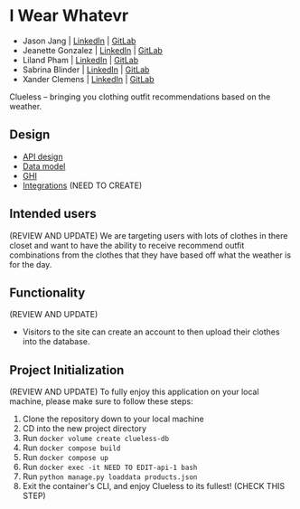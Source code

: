 # I Wear Whatevr

- Jason Jang | [LinkedIn](https://www.linkedin.com/in/chiyoung-jang) | [GitLab](https://gitlab.com/JasonJJ98)
- Jeanette Gonzalez | [LinkedIn](https://www.linkedin.com/in/jeanetteglz) | [GitLab](https://gitlab.com/JeanetteGz)
- Liland Pham | [LinkedIn](https://www.linkedin.com/in/lilandpham) | [GitLab](https://gitlab.com/phamliland)
- Sabrina Blinder | [LinkedIn](https://www.linkedin.com/in/sabrina-blinder-959575260) | [GitLab](https://gitlab.com/sabrinablinder)
- Xander Clemens | [LinkedIn](https://www.linkedin.com/in/alexanderclemens/) | [GitLab](https://gitlab.com/XanderRubio)



Clueless – bringing you clothing outfit recommendations based on the weather.

## Design

- [API design](docs/endpoints.md)
- [Data model](docs/data-model.md) 
- [GHI](docs/wireframe.md)
- [Integrations](docs/integrations.md) (NEED TO CREATE)

## Intended users
(REVIEW AND UPDATE)
We are targeting users with lots of clothes in there closet and want to have the ability to receive recommend outfit combinations from the clothes that they have based off what the weather is for the day.

## Functionality
(REVIEW AND UPDATE)
- Visitors to the site can create an account to then upload their clothes into the database.


## Project Initialization
(REVIEW AND UPDATE)
To fully enjoy this application on your local machine, please make sure to follow these steps:

1. Clone the repository down to your local machine
2. CD into the new project directory
3. Run `docker volume create clueless-db`
4. Run `docker compose build`
5. Run `docker compose up`
6. Run `docker exec -it NEED TO EDIT-api-1 bash`
7. Run `python manage.py loaddata products.json`
8. Exit the container's CLI, and enjoy Clueless to its fullest! (CHECK THIS STEP)
